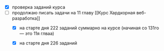 - [x] проверка заданий курса
- [ ] продолжаю писать задачи на 11 главу [[Курс Хардкорная веб-разработка]]
	- [x] на старте дня 222 заданий суммарно на курсе (начиная со 131го — это 11я глваа)
	- [x] на старте дня 226 заданий


